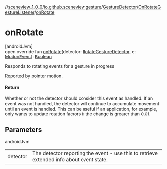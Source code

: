 //[sceneview_1_0_0](../../../../index.md)/[io.github.sceneview.gesture](../../index.md)/[GestureDetector](../index.md)/[OnRotateGestureListener](index.md)/[onRotate](on-rotate.md)

# onRotate

[androidJvm]\
open override fun [onRotate](on-rotate.md)(detector: [RotateGestureDetector](../../-rotate-gesture-detector/index.md), e: [MotionEvent](https://developer.android.com/reference/kotlin/android/view/MotionEvent.html)): [Boolean](https://kotlinlang.org/api/latest/jvm/stdlib/kotlin/-boolean/index.html)

Responds to rotating events for a gesture in progress

Reported by pointer motion.

#### Return

Whether or not the detector should consider this event as handled. If an event was not handled, the detector will continue to accumulate movement until an event is handled. This can be useful if an application, for example, only wants to update rotation factors if the change is greater than 0.01.

## Parameters

androidJvm

| | |
|---|---|
| detector | The detector reporting the event - use this to retrieve extended info about event state. |
